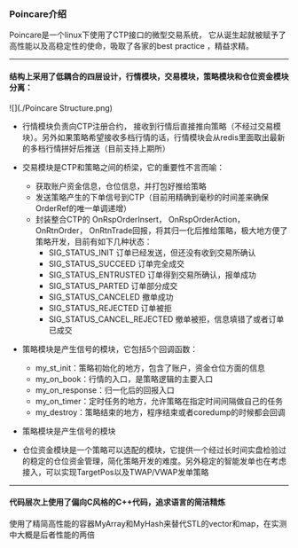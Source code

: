 ### Poincare介绍

Poincare是一个linux下使用了CTP接口的微型交易系统， 它从诞生起就被赋予了高性能以及高稳定性的使命，吸取了各家的best practice ，精益求精。

------

#### 结构上采用了低耦合的四层设计，行情模块，交易模块，策略模块和仓位资金模块分离：

![](./Poincare Structure.png)

- 行情模块负责向CTP注册合约， 接收到行情后直接推向策略（不经过交易模块）。另外如果策略希望接收多档行情的话，行情模块会从redis里面取出最新的多档行情拼好后推送（目前支持上期所）
- 交易模块是CTP和策略之间的桥梁，它的重要性不言而喻：
  - 获取账户资金信息，仓位信息，并打包好推给策略
  - 发送策略产生的下单信号到CTP（目前用精确到毫秒的时间差来确保OrderRef的唯一单调递增）
  - 封装整合CTP的 OnRspOrderInsert， OnRspOrderAction， OnRtnOrder， OnRtnTrade回报，将其归一化后推给策略，极大地方便了策略开发，目前有如下几种状态：
    - SIG_STATUS_INIT 订单已经发送，但还没有收到交易所确认
    - SIG_STATUS_SUCCEED 订单完全成交
    - SIG_STATUS_ENTRUSTED 订单得到交易所确认，报单成功
    - SIG_STATUS_PARTED 订单部分成交
    - SIG_STATUS_CANCELED 撤单成功
    - SIG_STATUS_REJECTED 订单被拒
    - SIG_STATUS_CANCEL_REJECTED 撤单被拒，信息填错了或者订单已成交
- 策略模块是产生信号的模块，它包括5个回调函数：
  - my_st_init：策略初始化的地方，包含了账户，资金仓位方面的信息
  - my_on_book：行情的入口，是策略逻辑的主要入口
  - my_on_response：归一化后的回报入口
  - my_on_timer：定时任务的地方，允许策略在指定时间间隔做自己的任务
  - my_destroy：策略结束的地方，程序结束或者coredump的时候都会回调


- 策略模块是产生信号的模块


- 仓位资金模块是一个策略可以选配的模块，它提供一个经过长时间实盘检验过的稳定的仓位资金管理，简化策略开发的难度。另外稳定的智能发单也在考虑接入，可以实现TargetPos以及TWAP/VWAP发单策略

------

#### 代码层次上使用了偏向C风格的C++代码，追求语言的简洁精炼 

使用了精简高性能的容器MyArray和MyHash来替代STL的vector和map，在实测中大概是后者性能的两倍